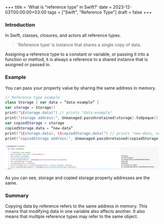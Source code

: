 +++
title = 'What is “reference type” in Swift?'
date = 2023-12-03T00:00:00+03:00
tags = ["Swift", "Reference Type"]
draft = false
+++

### Introduction

In Swift, classes, closures, and actors all reference types.

> 'Reference type’ is instance that shares a single copy of data.

Assigning a reference type to a constant or variable, or passing it into a function or method, it is always a reference to a shared instance that is assigned or passed in.

### Example
You can pass your property value by sharing the same address in memory.

``` swift
// Reference type example
class Storage { var data = “data-example” }
var storage = Storage()
print("\(storage.data)") // prints "data-example"
print("storage address:", Unmanaged.passUnretained(storage).toOpaque())
var copiedStorage = storage      
copiedStorage.data = “new-data”      
print("\(storage.data), \(copiedStorage.data)") // prints "new-data, new-data"
print("copiedStorage address:", Unmanaged.passUnretained(copiedStorage).toOpaque())
```

![alt image](images/5.jpg)

As you can see, storage and copied storage property addresses are the same.

### Summary
Copying data by reference refers to the same address in memory.
This means that modifying data in one variable also affects another.
It also means that multiple reference types may refer to the same object.
